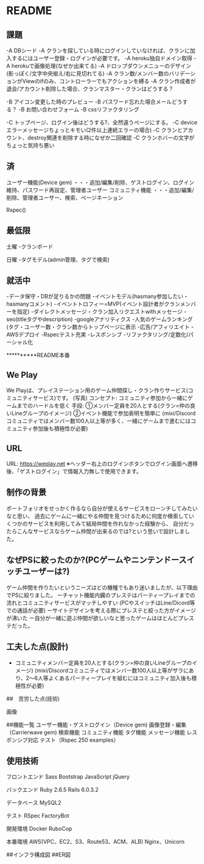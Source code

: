 # README
## 課題


-A DBシード
-A クランを探している時にログインしていなければ、クランに加入するにはユーザー登録・ログインが必要です。
-A heroku独自ドメイン取得
-A herokuで画像処理(なぜか出来てる)
-A ドロップダウンメニューのデザイン(影っぽく/文字中央揃え/右に見切れてる)
-A クラン数/メンバー数のバリデーションがViewのifのみ、コントローラーでもアクションを縛る
-A クラン作成者が退会/アカウント削除した場合、クランマスター・クランはどうする？

-B アイコン変更した時のプレビュー
-B パスワード忘れた場合メールどうする？
-B お問い合わせフォーム
-B cssリファクタリング

-C トップページ、ログイン後はどうする?、全然違うページにする。
-C deviceエラーメッセージちょっとキモい(2件以上連続エラーの場合)
-C クランとアカウント、destroy関連を削除する時になぜか二回確認
-C クランホバーの文字がちょっと気持ち悪い




## 済
ユーザー機能(Device gem) 
・・・追加/編集/削除、ゲストログイン、ログイン維持、パスワード再設定、管理者ユーザー
コミュニティ機能
・・・追加/編集/削除、管理者ユーザー、検索、ページネーション

Rspec()

## 最低限

土曜
-クランボード

日曜
-タグモデル(admin管理、タグで検索)


## 就活中
  -データ保守・DBが足りるかの問題
  -イベントモデル(hasmany参加したい・hasmanyコメント)
  -イベントトロフィー=MVP(イベント設計者がクランメンバーを指定)
  -ダイレクトメッセージ・クラン加入リクエストwithメッセージ
  -seo(titleタグやdescription)
  -googleアナリティクス
  -人気のゲームランキング(タグ・ユーザー数・クラン数からトップページに表示
  -広告/アフィリエイト
  -AWSデプロイ
  -Rspecテスト充実
  -レスポンシブ
  -リファクタリング/定数化/パーシャル化


**********README本番

## We Play

We Playは、プレイステーション用のゲーム仲間探し・クラン作りサービス(コミュニティサービス)です。
(写真)
コンセプト:
コミュニティ参加から一緒にゲームまでのハードルを低く
手段:
①メンバー定員を20人とする(クラン=仲の良いLineグループのイメージ)
②イベント機能で参加表明を簡単に
(mixi/Discordコミュニティではメンバー数100人以上等が多く、一緒にゲームまで進むにはコミュニティ参加後も積極性が必要)

## URL

URL: https://weplay.net
※ヘッダー右上のログインボタンでログイン画面へ遷移後、「ゲストログイン」で情報入力無しで使用できます。

## 制作の背景
ポートフォリオをせっかく作るなら自分が使えるサービスをローンチしてみたいなと思い、
過去にゲームに一緒にやる仲間を見つけるために何度か検索していくつかのサービスを利用してみて結局仲間を作れなかった経験から、
自分だったらこんなサービスならゲーム仲間が出来るのでは?という思いで設計しました。


## なぜPSに絞ったのか?(PCゲームやニンテンドースイッチユーザーは?)
ゲーム仲間を作りたいというニーズはどの機種でもあり迷いましたが、以下理由でPSに絞りました。
ーチャット機能内臓のプレステはパーティープレイまでの流れとコミュニティサービスがマッチしやすい
  (PCやスイッチはLine/Dicord等での通話が必要)
ーサイトデザインを考える際にプレステと絞った方がイメージが沸いた
ー自分が一緒に遊ぶ仲間が欲しいなと思ったゲームはほとんどプレステだった。


##  工夫した点(設計)
- コミュニティメンバー定員を20人とする(クラン=仲の良いLineグループのイメージ)
  (mixi/Discordコミュニティではメンバー数100人以上等がザラにあり、2〜6人等よくあるパーティープレイを組むにはコミュニティ加入後も積極性が必要)




##　苦労した点(技術)

画像

##機能一覧
ユーザー機能・ゲストログイン（Device gem)
画像登録・編集（Carrierwave gem)
検索機能
コミュニティ機能
タグ機能
メッセージ機能
レスポンシブ対応
テスト（Rspec 250 examples）


## 使用技術

フロントエンド
Sass
Bootstrap
JavaScript
jQuery


バックエンド
Ruby 2.6.5
Rails 6.0.3.2

データベース
MySQL2

テスト
RSpec
FactoryBot

開発環境
Docker
RuboCop

本番環境
AWS(VPC、EC2、S3、Route53、ACM、ALB)
Nginx、Unicorn

##インフラ構成図
##ER図